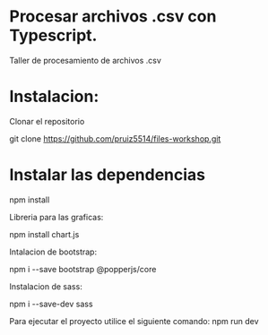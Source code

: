 # Procesar archivos .csv con Typescript.

Taller de procesamiento de archivos .csv

# Instalacion:

Clonar el repositorio

git clone https://github.com/pruiz5514/files-workshop.git

# Instalar las dependencias

npm install

Libreria para las graficas:

npm install chart.js

Intalacion de bootstrap:

npm i --save bootstrap @popperjs/core

Instalacion de sass:

npm i --save-dev sass

Para ejecutar el proyecto utilice el siguiente comando:
npm run dev
